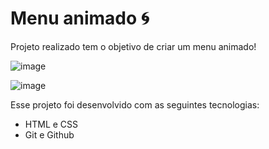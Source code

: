 # Menu animado 🌀

Projeto realizado tem o objetivo de criar um menu animado!

![image](https://user-images.githubusercontent.com/117484983/225346292-4fe9a5f6-19f1-43b7-8d5b-0cff3e054816.png)

![image](https://user-images.githubusercontent.com/117484983/225346467-54b90bb8-21b0-4524-8ba3-c1120014cbb6.png)

Esse projeto foi desenvolvido com as seguintes tecnologias:

* HTML e CSS
* Git e Github
